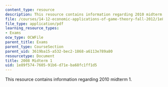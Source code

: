 ```yaml
---
content_type: resource
description: This resource contains information regarding 2010 midterm 1.
file: /courses/14-12-economic-applications-of-game-theory-fall-2012/1e89f574760591b6d71eba68fc1ff1d5_MIT14_12F12_midterm1_2010.pdf
file_type: application/pdf
learning_resource_types:
- Exams
ocw_type: OCWFile
parent_title: Exams
parent_type: CourseSection
parent_uid: 3619ba15-a532-bec2-1868-a6113e789a80
resourcetype: Document
title: 2008 Midterm 1
uid: 1e89f574-7605-91b6-d71e-ba68fc1ff1d5
---
```

This resource contains information regarding 2010 midterm 1.


